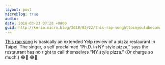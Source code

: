 ```yaml
---
layout: post
microblog: true
audio: 
date: 2018-03-23 07:28 +0800
guid: http://kerim.micro.blog/2018/03/22/this-rap-songhttpsmyoutubecomwatchvwkumqjvvok.html
---
```

[This rap song](https://m.youtube.com/watch?v=wkuMQJ2vvok) is basically an extended Yelp review of a pizza restaurant in Taipei. The singer, a self proclaimed “Ph.D. in NY style pizza,” says the restaurant has no right to call themselves “NY style pizza.” (Or charge so much.) 😂🍕 😂🍕
